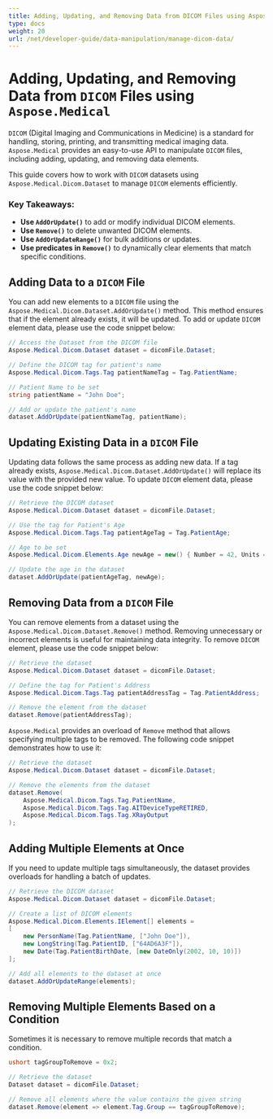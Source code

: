 ```yaml
---
title: Adding, Updating, and Removing Data from DICOM Files using Aspose.Medical
type: docs
weight: 20
url: /net/developer-guide/data-manipulation/manage-dicom-data/
---
```


# Adding, Updating, and Removing Data from `DICOM` Files using `Aspose.Medical`

`DICOM` (Digital Imaging and Communications in Medicine) is a standard for handling, storing, printing, and transmitting medical imaging data. `Aspose.Medical` provides an easy-to-use API to manipulate `DICOM` files, including adding, updating, and removing data elements.

This guide covers how to work with `DICOM` datasets using `Aspose.Medical.Dicom.Dataset` to manage `DICOM` elements efficiently.

### Key Takeaways:
- **Use `AddOrUpdate()`** to add or modify individual DICOM elements.
- **Use `Remove()`** to delete unwanted DICOM elements.
- **Use `AddOrUpdateRange()`** for bulk additions or updates.
- **Use predicates in `Remove()`** to dynamically clear elements that match specific conditions.

## Adding Data to a `DICOM` File

You can add new elements to a `DICOM` file using the `Aspose.Medical.Dicom.Dataset.AddOrUpdate()` method. This method ensures that if the element already exists, it will be updated. To add or update `DICOM` element data, please use the code snippet below:

```csharp
// Access the Dataset from the DICOM file
Aspose.Medical.Dicom.Dataset dataset = dicomFile.Dataset;

// Define the DICOM tag for patient's name
Aspose.Medical.Dicom.Tags.Tag patientNameTag = Tag.PatientName;

// Patient Name to be set
string patientName = "John Doe";

// Add or update the patient's name
dataset.AddOrUpdate(patientNameTag, patientName);
```

## Updating Existing Data in a `DICOM` File

Updating data follows the same process as adding new data. If a tag already exists, `Aspose.Medical.Dicom.Dataset.AddOrUpdate()` will replace its value with the provided new value. To update `DICOM` element data, please use the code snippet below:

```csharp
// Retrieve the DICOM dataset
Aspose.Medical.Dicom.Dataset dataset = dicomFile.Dataset;

// Use the tag for Patient's Age
Aspose.Medical.Dicom.Tags.Tag patientAgeTag = Tag.PatientAge;

// Age to be set
Aspose.Medical.Dicom.Elements.Age newAge = new() { Number = 42, Units = Age.Unit.Years };

// Update the age in the dataset
dataset.AddOrUpdate(patientAgeTag, newAge);
```
## Removing Data from a `DICOM` File

You can remove elements from a dataset using the `Aspose.Medical.Dicom.Dataset.Remove()` method. Removing unnecessary or incorrect elements is useful for maintaining data integrity. To remove `DICOM` element, please use the code snippet below:

```csharp
// Retrieve the dataset
Aspose.Medical.Dicom.Dataset dataset = dicomFile.Dataset;

// Define the tag for Patient's Address
Aspose.Medical.Dicom.Tags.Tag patientAddressTag = Tag.PatientAddress;

// Remove the element from the dataset
dataset.Remove(patientAddressTag);
```

`Aspose.Medical` provides an overload of `Remove` method that allows specifying multiple tags to be removed. The following code snippet demonstrates how to use it:

```csharp
// Retrieve the dataset
Aspose.Medical.Dicom.Dataset dataset = dicomFile.Dataset;

// Remove the elements from the dataset
dataset.Remove(
    Aspose.Medical.Dicom.Tags.Tag.PatientName,
    Aspose.Medical.Dicom.Tags.Tag.AITDeviceTypeRETIRED,
    Aspose.Medical.Dicom.Tags.Tag.XRayOutput
);
```

## Adding Multiple Elements at Once

If you need to update multiple tags simultaneously, the dataset provides overloads for handling a batch of updates.

```csharp
// Retrieve the DICOM dataset
Aspose.Medical.Dicom.Dataset dataset = dicomFile.Dataset;

// Create a list of DICOM elements
Aspose.Medical.Dicom.Elements.IElement[] elements =
[
    new PersonName(Tag.PatientName, ["John Doe"]),
    new LongString(Tag.PatientID, ["64AD6A3F"]),
    new Date(Tag.PatientBirthDate, [new DateOnly(2002, 10, 10)])
];

// Add all elements to the dataset at once
dataset.AddOrUpdateRange(elements);
```

## Removing Multiple Elements Based on a Condition

Sometimes it is necessary to remove multiple records that match a condition.

```csharp
ushort tagGroupToRemove = 0x2;

// Retrieve the dataset
Dataset dataset = dicomFile.Dataset;

// Remove all elements where the value contains the given string
dataset.Remove(element => element.Tag.Group == tagGroupToRemove);
```
